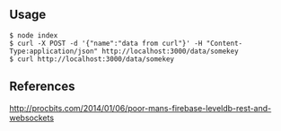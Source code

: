 ## Usage

```
$ node index
$ curl -X POST -d '{"name":"data from curl"}' -H "Content-Type:application/json" http://localhost:3000/data/somekey
$ curl http://localhost:3000/data/somekey
```

## References

http://procbits.com/2014/01/06/poor-mans-firebase-leveldb-rest-and-websockets
